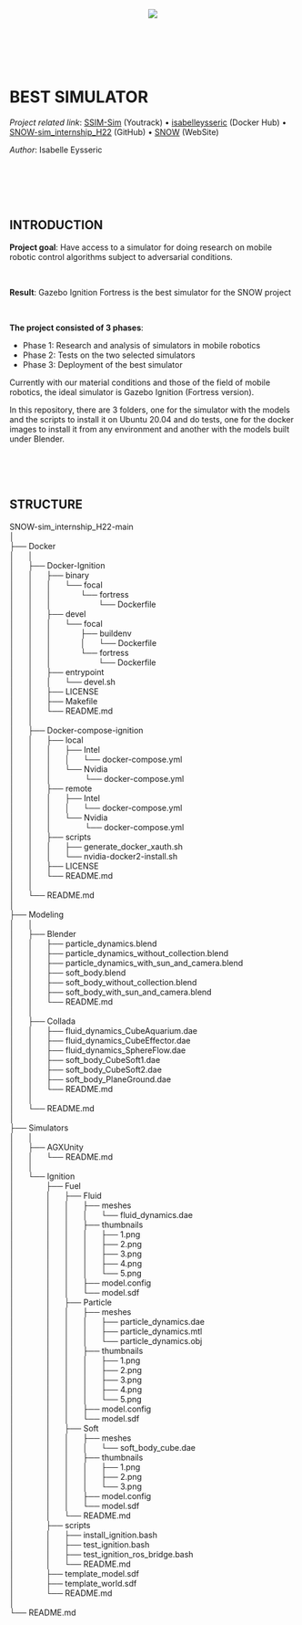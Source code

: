 <p align="center">
  <img src="https://norlab.ulaval.ca/images/norlab_acronym_stamp_light.svg" />
</p>  

<br/>
<br/>
<br/>
<br/>

# BEST SIMULATOR

*Project related link*: [SSIM-Sim](https://norlab.youtrack.cloud/issues?q=project:%20%7B%F0%9D%94%96%20SNOW-sim%7D) (Youtrack)    •   [isabelleysseric](https://hub.docker.com/u/isabelleysseric)  (Docker Hub)   •   [SNOW-sim_internship_H22](https://github.com/norlab-ulaval/SNOW-sim_internship_H22)  (GitHub)  •   [SNOW](https://norlab.ulaval.ca/research/snow/)  (WebSite)  
  
*Author*: Isabelle Eysseric  

<br/>
<br/>
<br/>
<br/>


## INTRODUCTION

**Project goal**: Have access to a simulator for doing research on mobile robotic control algorithms subject to adversarial conditions.

<br/>
  
**Result**: Gazebo Ignition Fortress is the best simulator for the SNOW project  

<br/>

**The project consisted of 3 phases**:  
- Phase 1: Research and analysis of simulators in mobile robotics  
- Phase 2: Tests on the two selected simulators  
- Phase 3: Deployment of the best simulator  
  
Currently with our material conditions and those of the field of mobile robotics, the ideal simulator is Gazebo Ignition (Fortress version).  
  
In this repository, there are 3 folders, one for the simulator with the models and the scripts to install it on Ubuntu 20.04 and do tests, one for the docker images to install it from any environment and another with the models built under Blender.  
  
<br/>
<br/>
<br/>
  
## STRUCTURE
  
  
SNOW-sim_internship_H22-main  
│  
├── Docker  
│      │  
│      ├── Docker-Ignition  
│      │      ├── binary  
│      │      │       └── focal  
│      │      │                 └── fortress  
│      │      │                     └── Dockerfile  
│      │      ├── devel  
│      │      │      └── focal  
│      │      │             ├── buildenv  
│      │      │             │      └── Dockerfile  
│      │      │             └── fortress  
│      │      │                     └── Dockerfile  
│      │      ├── entrypoint  
│      │      │      └── devel.sh  
│      │      ├── LICENSE  
│      │      ├── Makefile  
│      │      └── README.md  
│      │  
│      ├── Docker-compose-ignition  
│      │      ├── local  
│      │      │      ├── Intel  
│      │      │      │      └── docker-compose.yml  
│      │      │      └── Nvidia  
│      │      │               └── docker-compose.yml  
│      │      ├── remote  
│      │      │      ├── Intel  
│      │      │      │      └── docker-compose.yml  
│      │      │      └── Nvidia  
│      │      │               └── docker-compose.yml  
│      │      ├── scripts  
│      │      │      ├── generate_docker_xauth.sh  
│      │      │      └── nvidia-docker2-install.sh  
│      │      ├── LICENSE  
│      │      └── README.md  
│      │  
│      └── README.md  
│     
├── Modeling  
│      │  
│      ├── Blender  
│      │      ├── particle_dynamics.blend  
│      │      ├── particle_dynamics_without_collection.blend  
│      │      ├── particle_dynamics_with_sun_and_camera.blend  
│      │      ├── soft_body.blend  
│      │      ├── soft_body_without_collection.blend  
│      │      ├── soft_body_with_sun_and_camera.blend  
│      │      └── README.md  
│      │  
│      ├── Collada  
│      │      ├── fluid_dynamics_CubeAquarium.dae  
│      │      ├── fluid_dynamics_CubeEffector.dae  
│      │      ├── fluid_dynamics_SphereFlow.dae  
│      │      ├── soft_body_CubeSoft1.dae  
│      │      ├── soft_body_CubeSoft2.dae  
│      │      ├── soft_body_PlaneGround.dae  
│      │      └── README.md  
│      │  
│      └── README.md  
│     
├── Simulators  
│      │  
│      ├── AGXUnity  
│      │      └── README.md  
│      │  
│      └── Ignition  
│              ├── Fuel  
│              │      ├── Fluid  
│              │      │      ├── meshes  
│              │      │      │      └── fluid_dynamics.dae  
│              │      │      ├── thumbnails  
│              │      │      │      ├── 1.png  
│              │      │      │      ├── 2.png  
│              │      │      │      ├── 3.png  
│              │      │      │      ├── 4.png  
│              │      │      │      └── 5.png  
│              │      │      ├── model.config  
│              │      │      └── model.sdf  
│              │      ├── Particle  
│              │      │      ├── meshes  
│              │      │      │      ├── particle_dynamics.dae  
│              │      │      │      ├── particle_dynamics.mtl  
│              │      │      │      └── particle_dynamics.obj  
│              │      │      ├── thumbnails  
│              │      │      │      ├── 1.png  
│              │      │      │      ├── 2.png  
│              │      │      │      ├── 3.png  
│              │      │      │      ├── 4.png  
│              │      │      │      └── 5.png  
│              │      │      ├── model.config  
│              │      │      └── model.sdf  
│              │      ├── Soft  
│              │      │      ├── meshes  
│              │      │      │      └── soft_body_cube.dae  
│              │      │      ├── thumbnails  
│              │      │      │      ├── 1.png  
│              │      │      │      ├── 2.png  
│              │      │      │      └── 3.png  
│              │      │      ├── model.config  
│              │      │      └── model.sdf  
│              │      └── README.md  
│              ├── scripts  
│              │      ├── install_ignition.bash  
│              │      ├── test_ignition.bash  
│              │      ├── test_ignition_ros_bridge.bash  
│              │      └── README.md  
│              ├── template_model.sdf  
│              ├── template_world.sdf  
│              └── README.md  
│  
└── README.md  

<br/>
<br/>
<br/>
<br/>
  
  
  
